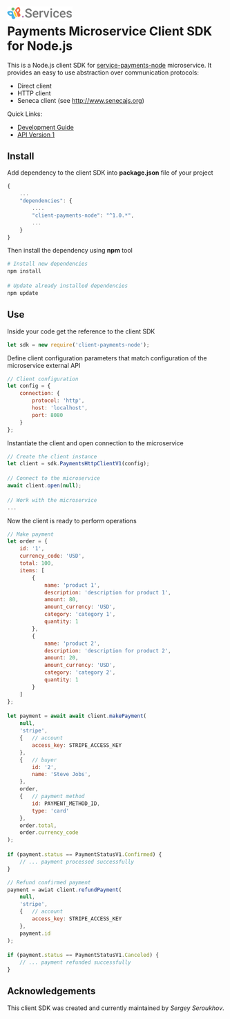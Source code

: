 # <img src="https://github.com/pip-services/pip-services/raw/master/design/Logo.png" alt="Pip.Services Logo" style="max-width:30%"> <br/> Payments Microservice Client SDK for Node.js

This is a Node.js client SDK for [service-payments-node](https://github.com/pip-services/service-payments-node) microservice.
It provides an easy to use abstraction over communication protocols:

* Direct client
* HTTP client
* Seneca client (see http://www.senecajs.org)

<a name="links"></a> Quick Links:

* [Development Guide](doc/Development.md)
* [API Version 1](doc/NodeClientApiV1.md)

## Install

Add dependency to the client SDK into **package.json** file of your project
```javascript
{
    ...
    "dependencies": {
        ....
        "client-payments-node": "^1.0.*",
        ...
    }
}
```

Then install the dependency using **npm** tool
```bash
# Install new dependencies
npm install

# Update already installed dependencies
npm update
```

## Use

Inside your code get the reference to the client SDK
```javascript
let sdk = new require('client-payments-node');
```

Define client configuration parameters that match configuration of the microservice external API
```javascript
// Client configuration
let config = {
    connection: {
        protocol: 'http',
        host: 'localhost', 
        port: 8080
    }
};
```

Instantiate the client and open connection to the microservice
```javascript
// Create the client instance
let client = sdk.PaymentsHttpClientV1(config);

// Connect to the microservice
await client.open(null);

// Work with the microservice
...

```

Now the client is ready to perform operations
```javascript
// Make payment
let order = {
    id: '1',
    currency_code: 'USD',
    total: 100,
    items: [
        {
            name: 'product 1',
            description: 'description for product 1',
            amount: 80,
            amount_currency: 'USD',
            category: 'category 1',
            quantity: 1
        },
        {
            name: 'product 2',
            description: 'description for product 2',
            amount: 20,
            amount_currency: 'USD',
            category: 'category 2',
            quantity: 1
        }
    ]
};

let payment = await await client.makePayment(
    null,
    'stripe',
    {   // account
        access_key: STRIPE_ACCESS_KEY
    },
    {   // buyer
        id: '2',
        name: 'Steve Jobs',
    },
    order,
    {   // payment method
        id: PAYMENT_METHOD_ID,
        type: 'card'
    },
    order.total,
    order.currency_code
);

if (payment.status == PaymentStatusV1.Confirmed) {
    // ... payment processed successfully
}
```

```javascript
// Refund confirmed payment
payment = awiat client.refundPayment(
    null,
    'stripe',
    {   // account
        access_key: STRIPE_ACCESS_KEY
    },
    payment.id
);

if (payment.status == PaymentStatusV1.Canceled) {
    // ... payment refunded successfully
}
```    

## Acknowledgements

This client SDK was created and currently maintained by *Sergey Seroukhov*.

